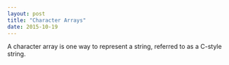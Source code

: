 ```yaml
---
layout: post
title: "Character Arrays"
date: 2015-10-19
---
```


A character array is one way to represent a string, referred to as a C-style string.
